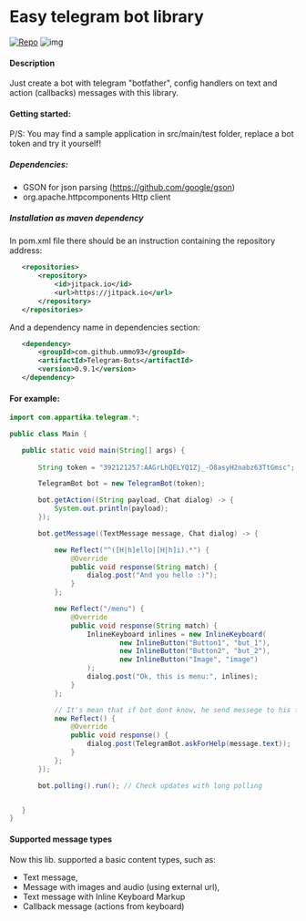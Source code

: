 # Easy telegram bot library
[![Repo](https://jitpack.io/v/ummo93/Telegram-Bots.svg)](https://jitpack.io/#ummo93/Telegram-Bots)
![img](https://upload.wikimedia.org/wikipedia/commons/thumb/3/30/Telegram_text_logo.svg/500px-Telegram_text_logo.svg.png)

#### Description
Just create a bot with telegram "botfather", config handlers on text and action (callbacks) messages with this library.

#### Getting started:
P/S: You may find a sample application in src/main/test folder, replace a bot token and try it yourself!

##### Dependencies:
  - GSON for json parsing (https://github.com/google/gson)
  - org.apache.httpcomponents Http client
  
##### Installation as maven dependency

In pom.xml file there should be an instruction containing the repository address:
 ```xml
    <repositories>
        <repository>
            <id>jitpack.io</id>
            <url>https://jitpack.io</url>
        </repository>
    </repositories>
 ```
 
 And a dependency name in dependencies section:
 ```xml
	<dependency>
	    <groupId>com.github.ummo93</groupId>
	    <artifactId>Telegram-Bots</artifactId>
	    <version>0.9.1</version>
	</dependency>
 ```

#### For example:
 ```java
import com.appartika.telegram.*;

public class Main {

    public static void main(String[] args) {
        
        String token = "392121257:AAGrLhQELYQ1Zj_-O8asyH2nabz63TtGmsc"; // Your bot token from botfather

        TelegramBot bot = new TelegramBot(token);                       // Creates a bot object

        bot.getAction((String payload, Chat dialog) -> {                // Print all action messages
            System.out.println(payload);
        });

        bot.getMessage((TextMessage message, Chat dialog) -> {          // Reflection

            new Reflect("^([H|h]ello|[H|h]i).*") {
                @Override
                public void response(String match) {
                    dialog.post("And you hello :)");
                }
            };

            new Reflect("/menu") {
                @Override
                public void response(String match) {
                    InlineKeyboard inlines = new InlineKeyboard(
                            new InlineButton("Button1", "but_1"),
                            new InlineButton("Button2", "but_2"),
                            new InlineButton("Image", "image")
                    );
                    dialog.post("Ok, this is menu:", inlines);
                }
            };

            // It's mean that if bot dont know, he send messege to his friend
            new Reflect() {
                @Override
                public void response() {
                    dialog.post(TelegramBot.askForHelp(message.text));
                }
            };
        });

        bot.polling().run(); // Check updates with long polling


    }
}
 ```

#### Supported message types
Now this lib. supported a basic content types, such as:
- Text message,
- Message with images and audio (using external url),
- Text message with Inline Keyboard Markup
- Callback message (actions from keyboard)